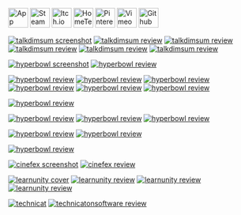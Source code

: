 <a href="https://apps.apple.com/us/developer/technicat-llc/id295241742"><img alt="App Store" src="/images/ionicons/svg/logo-apple-appstore.svg" height="40"></a>
<a href="https://store.steampowered.com/app/847530/HyperBowl/"><img alt="Steam" src="/images/ionicons/svg/logo-steam.svg" height="40"></a>
<a href="https://technicat.itch.io/"><img alt="Itch.io" src="/images/ionicons/svg/game-controller-sharp.svg" height="40"></a>
<a href="https://gamedevslikeyou.libsyn.com/phil-chu"><img alt="HomeTeam GameDev podcast" src="/images/ionicons/svg/radio-sharp.svg" height="40"></a>
<a href="https://www.pinterest.com/technicat/"><img alt="Pinterest" src="/images/ionicons/svg/logo-pinterest.svg" height="40"></a>
<a href="https://vimeo.com/user127637069"><img alt="Vimeo" src="/images/ionicons/svg/logo-vimeo.svg" height="40"></a>
<a href="https://github.com/technicat"><img alt="Github" src="/images/ionicons/svg/logo-github.svg" height="40"></a>
<!-- a href="http://technicat.com"><img alt="Technicat" src="/images/ionicons/svg/link-sharp.svg" height="40"></a -->

[![talkdimsum screenshot](/images/talkdimsum/screenshots/talkdimsummockup.png)](http://talkdimsum.com/)
[![talkdimsum review](/images/talkdimsum/appstore/talkdimsum-4-18-2020.png)](https://apps.apple.com/us/app/talk-dim-sum/id953929066)
[![talkdimsum review](/images/talkdimsum/appstore/talkdimsum-3-12-2019.png)](https://apps.apple.com/us/app/talk-dim-sum/id953929066)
[![talkdimsum review](/images/talkdimsum/appstore/talkdimsum-1-03-2019.png)](https://apps.apple.com/us/app/talk-dim-sum/id953929066)
[![talkdimsum review](/images/talkdimsum/appstore/talkdimsum-7-10-2018.png)](https://apps.apple.com/us/app/talk-dim-sum/id953929066)
[![talkdimsum review](/images/talkdimsum/appstore/talkdimsum-3-15-2018.png)](https://apps.apple.com/us/app/talk-dim-sum/id953929066)

[![hyperbowl screenshot](/images/hyperbowl/hyperbowlhighseasscreenshot/hyperbowlhighseas.png)](http://hyperbowl.rocks/)
[![hyperbowl review](/images/hyperbowl/appstore/8-21-2020.png)](https://apps.apple.com/us/app/hyperbowl/id344209253)
<!-- [![hyperbowl review](/images/hyperbowl/appstore/3-30-2020.png)](https://apps.apple.com/us/app/hyperbowl/id344209253) -->
[![hyperbowl review](/images/hyperbowl/appstore/3-23-2020.png)](https://apps.apple.com/us/app/hyperbowl/id344209253)
[![hyperbowl review](/images/hyperbowl/appstore/11-05-2017.png)](https://apps.apple.com/us/app/hyperbowl/id344209253)
[![hyperbowl review](/images/hyperbowl/appstore/1-20-2015.png)](https://apps.apple.com/us/app/hyperbowl/id344209253)
[![hyperbowl review](/images/hyperbowl/appstore/7-03-2014.png)](https://apps.apple.com/us/app/hyperbowl/id344209253)
[![hyperbowl review](/images/hyperbowl/appstore/4-29-2014.png)](https://apps.apple.com/us/app/hyperbowl/id344209253)
[![hyperbowl review](/images/hyperbowl/appstore/01-16-2013.png)](https://apps.apple.com/us/app/hyperbowl/id344209253)
<!-- [![hyperbowl review](/images/hyperbowl/appstore/2-27-2012.png)](https://apps.apple.com/us/app/hyperbowl/id344209253)
[![hyperbowl review](/images/hyperbowl/appstore/2-24-2012.png)](https://apps.apple.com/us/app/hyperbowl/id344209253)
[![hyperbowl review](/images/hyperbowl/appstore/6-10-2011.png)](https://apps.apple.com/us/app/hyperbowl/id344209253)
[![hyperbowl review](/images/hyperbowl/appstore/3-30-2011.png)](https://apps.apple.com/us/app/hyperbowl/id344209253) -->
[![hyperbowl review](/images/hyperbowl/appstore/3-19-2011.png)](https://apps.apple.com/us/app/hyperbowl/id344209253)
<!-- [![hyperbowl review](/images/hyperbowl/appstore/03-19-2011.png)](https://apps.apple.com/us/app/hyperbowl/id344209253) -->

[![hyperbowl review](/images/hyperbowl/steam/11-8-2020.png)](https://store.steampowered.com/app/847530/HyperBowl/)
[![hyperbowl review](/images/hyperbowl/steam/10-31-2020.png)](https://store.steampowered.com/app/847530/HyperBowl/)
[![hyperbowl review](/images/hyperbowl/steam/3-26-2020.png)](https://store.steampowered.com/app/847530/HyperBowl/)
<!-- [![hyperbowl review](/images/hyperbowl/steam/2-2-2020.png)](https://store.steampowered.com/app/847530/HyperBowl/) -->
[![hyperbowl review](/images/hyperbowl/steam/12-1-2019.png)](https://store.steampowered.com/app/847530/HyperBowl/)
[![hyperbowl review](/images/hyperbowl/steam/8-31-2019.png)](https://store.steampowered.com/app/847530/HyperBowl/)
<!-- [![hyperbowl review](/images/hyperbowl/steam/7-5-2019.png)](https://store.steampowered.com/app/847530/HyperBowl/) -->
[![hyperbowl review](/images/hyperbowl/steam/10-3-2018.png)](https://store.steampowered.com/app/847530/HyperBowl/)
<!-- [![hyperbowl review](/images/hyperbowl/steam/8-12-2018.png)](https://store.steampowered.com/app/847530/HyperBowl/) -->

[![cinefex screenshot](/images/cinefex/screenshots/cinefexmockup.png)](https://cinefex.com/ipad/)
[![cinefex review](/images/cinefex/appstore/3-10-2020.png)](https://apps.apple.com/us/app/cinefex/id512379220)

[![learnunity cover](/images/learnunity/cover.jpg)](https://www.apress.com/gp/book/9781430248767)
[![learnunity review](/images/learnunity/reviews/ivokunzler.png)](https://www.amazon.com/Learn-Unity-Development-Technology-Action/dp/1430248750)
[![learnunity review](/images/learnunity/reviews/vincenttse.png)](https://www.amazon.com/Learn-Unity-Development-Technology-Action/dp/1430248750)
[![learnunity review](/images/learnunity/reviews/shmosef.png)](https://www.amazon.com/Learn-Unity-Development-Technology-Action/dp/1430248750)

[![technicat](/images/technicat/photo/technicat.jpg)](https://technicat.itch.io/technicat-on-software)
[![technicatonsoftware review](/images/technicatonsoftware/reviews/technicatonsoftwarereview.png)](https://smile.amazon.com/Technicat-Software-Philip-Chu/dp/1082483958)

